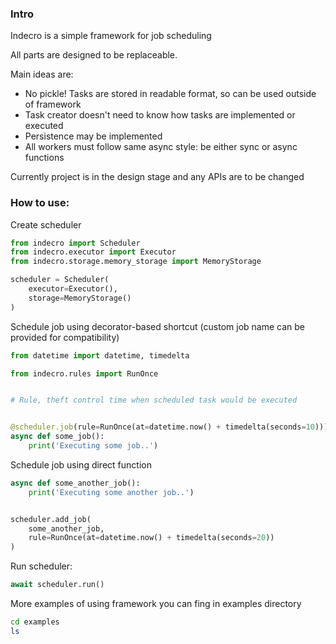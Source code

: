 ### Intro

Indecro is a simple framework for job scheduling

All parts are designed to be replaceable.

Main ideas are:

* No pickle! Tasks are stored in readable format, so can be used outside of framework
* Task creator doesn't need to know how tasks are implemented or executed
* Persistence may be implemented
* All workers must follow same async style: be either sync or async functions

Currently project is in the design stage and any APIs are to be changed

### How to use:

Create scheduler

```python
from indecro import Scheduler
from indecro.executor import Executor
from indecro.storage.memory_storage import MemoryStorage

scheduler = Scheduler(
    executor=Executor(),
    storage=MemoryStorage()
)
```

Schedule job using decorator-based shortcut (custom job name can be provided for compatibility)

```python
from datetime import datetime, timedelta

from indecro.rules import RunOnce


# Rule, theft control time when scheduled task would be executed


@scheduler.job(rule=RunOnce(at=datetime.now() + timedelta(seconds=10)))
async def some_job():
    print('Executing some job..')
```

Schedule job using direct function

```python
async def some_another_job():
    print('Executing some another job..')


scheduler.add_job(
    some_another_job,
    rule=RunOnce(at=datetime.now() + timedelta(seconds=20))
)
```

Run scheduler:

```python
await scheduler.run()
```

More examples of using framework you can fing in examples directory

```bash
cd examples
ls
```
